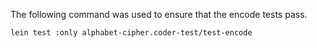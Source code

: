The following command was used to ensure that the encode tests pass.

    lein test :only alphabet-cipher.coder-test/test-encode
